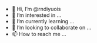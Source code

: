 - 👋 Hi, I’m @rndiyuois
- 👀 I’m interested in ...
- 🌱 I’m currently learning ...
- 💞️ I’m looking to collaborate on ...
- 📫 How to reach me ...

<!---
rndiyuois/rndiyuois is a ✨ special ✨ repository because its `README.md` (this file) appears on your GitHub profile.
You can click the Preview link to take a look at your changes.
--->
